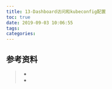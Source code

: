 ```yaml
---
title: 13-Dashboard访问和kubeconfig配置
toc: true
date: 2019-09-03 10:06:55
tags:
categories:
---
```






## 参考资料
> - []()
> - []()
